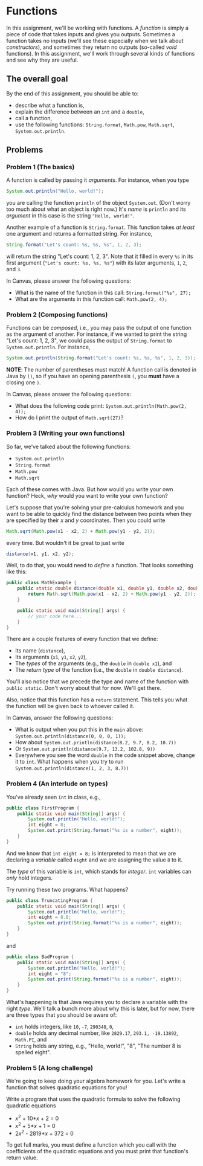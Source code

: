 Functions
=========

In this assignment, we'll be working with functions. A _function_ is simply a piece of code
that takes inputs and gives you outputs. Sometimes a function takes no inputs (we'll see these
especially when we talk about _constructors_), and sometimes they return no outputs (so-called
_void_ functions). In this assignment, we'll work through several kinds of functions and see
why they are useful.

The overall goal
----------------

By the end of this assignment, you should be able to:
* describe what a function is,
* explain the difference between an `int` and a `double`,
* call a function,
* use the following functions: `String.format`, `Math.pow`, `Math.sqrt`, `System.out.println`.

Problems
--------

### Problem 1 (The basics)

A function is called by passing it *arguments*. For instance, when you type

```java
System.out.println("Hello, world!");
```

you are calling the function `println` of the object `System.out`. (Don't worry too much about
what an object is right now.) It's *name* is `println` and its *argument* in this case is the
string `"Hello, world!"`.

Another example of a function is `String.format`. This function takes *at least* one argument
and returns a formatted string. For instance,

```java
String.format("Let's count: %s, %s, %s", 1, 2, 3);
```

will return the string "Let's count: 1, 2, 3". Note that it filled in every `%s` in its first
argument (`"Let's count: %s, %s, %s"`) with its later arguments, `1`, `2`, and `3`.

In Canvas, please answer the following questions:
* What is the name of the function in this call: `String.format("%s", 27);`
* What are the arguments in this function call: `Math.pow(2, 4);`

### Problem 2 (Composing functions)

Functions can be *composed*, i.e., you may pass the output of one function as the argument of
another. For instance, if we wanted to print the string "Let's count: 1, 2, 3", we could pass
the output of `String.format` to `System.out.println`. For instance,

```java
System.out.println(String.format("Let's count: %s, %s, %s", 1, 2, 3));
```

**NOTE**: The number of parentheses must match! A function call is denoted in Java by `()`, so
if you have an opening parenthesis `(`, you **must** have a closing one `)`.

In Canvas, please answer the following questions:
* What does the following code print: `System.out.println(Math.pow(2, 4));`
* How do I print the output of `Math.sqrt(27)`?

### Problem 3 (Writing your own functions)

So far, we've talked about the following functions:
* `System.out.println`
* `String.format`
* `Math.pow`
* `Math.sqrt`

Each of these comes with Java. But how would you write your own function? Heck, *why* would
you want to write your own function?

Let's suppose that you're solving your pre-calculus homework and you want to be able to quickly
find the distance between two points when they are specified by their *x* and *y* coordinates. Then
you could write

```java
Math.sqrt(Math.pow(x1 - x2, 2) + Math.pow(y1 - y2, 2));
```

every time. But wouldn't it be great to just write

```java
distance(x1, y1, x2, y2);
```

Well, to do that, you would need to *define* a function. That looks something like this:

```java
public class MathExample {
    public static double distance(double x1, double y1, double x2, double y2) {
        return Math.sqrt(Math.pow(x1 - x2, 2) + Math.pow(y1 - y2, 2));
    }

    public static void main(String[] args) {
        // your code here...
    }
}
```

There are a couple features of every function that we define:
* Its name (`distance`),
* Its arguments (`x1`, `y1`, `x2`, `y2`),
* The *types* of the arguments (e.g., the `double` in `double x1`), and
* The *return type* of the function (i.e., the `double` in `double distance`).

You'll also notice that we precede the type and name of the function with `public static`.
Don't worry about that for now. We'll get there.

Also, notice that this function has a `return` statement. This tells you what the function
will be given back to whoever called it.

In Canvas, answer the following questions:
* What is output when you put this in the `main` above: `System.out.println(distance(0, 0, 0, 1));`
* How about `System.out.println(distance(8.2, 9.7, 8.2, 10.7))`
* Or `System.out.println(distance(9.7, 13.2, 102.8, 9))`
* Everywhere you see the word `double` in the code snippet above, change it to `int`. What happens
  when you try to run `System.out.println(distance(1, 2, 3, 8.7))`

### Problem 4 (An interlude on types)

You've already seen `int` in class, e.g.,

```java
public class FirstProgram {
    public static void main(String[] args) {
        System.out.println("Hello, world!");
        int eight = 8;
        System.out.print(String.format("%s is a number", eight));
    }
}
```

And we know that `int eight = 8;` is interpreted to mean that we are declaring a *variable*
called `eight` and we are assigning the value `8` to it.

The *type* of this variable is `int`, which stands for *integer*. `int` variables can *only*
hold integers.

Try running these two programs. What happens?

```java
public class TruncatingProgram {
    public static void main(String[] args) {
        System.out.println("Hello, world!");
        int eight = 8.8;
        System.out.print(String.format("%s is a number", eight));
    }
}
```

and

```java
public class BadProgram {
    public static void main(String[] args) {
        System.out.println("Hello, world!");
        int eight = "8";
        System.out.print(String.format("%s is a number", eight));
    }
}
```

What's happening is that Java requires you to declare a variable with the right *type*. We'll
talk a bunch more about why this is later, but for now, there are three types that you should
be aware of:
* `int` holds integers, like `10`, `-7`, `290348`, `0`,
* `double` holds any decimal number, like `2829.17`, `293.1, -19.13892`, `Math.PI`, and
* `String` holds any string, e.g., "Hello, world!", "8", "The number 8 is spelled eight".

### Problem 5 (A long challenge)

We're going to keep doing your algebra homework for you. Let's write a function that solves
quadratic equations for you!

Write a program that uses the quadratic formula to solve the following quadratic equations
* *x*<sup>2</sup> + 10\**x* + 2 = 0
* *x*<sup>2</sup> + 5\**x* + 1 = 0
* 2*x*<sup>2</sup> - 2819\**x* + 372 = 0

To get full marks, you must define a function which you call with the coefficients of the
quadratic equations and you must print that function's return value.

